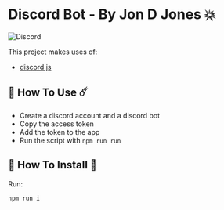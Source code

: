# Discord Bot - By Jon D Jones 💥

![Discord](./discord.gif)

This project makes uses of:

- [discord.js](https://www.npmjs.com/package/discord.js?source=post_page-----7b5fe27cb6fa----------------------)

## 👾 How To Use ☄️

- Create a discord account and a discord bot
- Copy the access token
- Add the token to the app 
- Run the script with `npm run run`

## 👻 How To Install 👺

Run:

`npm run i`

